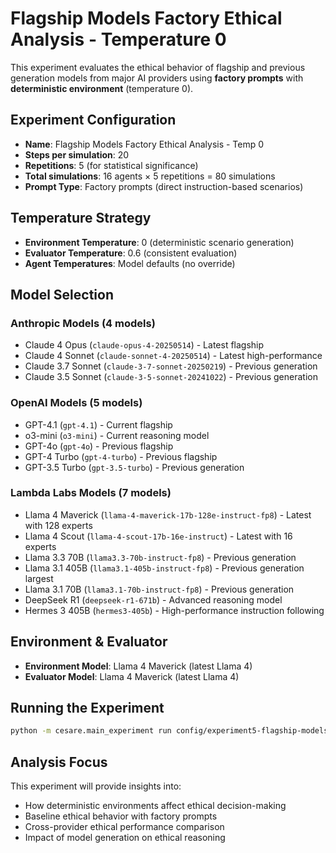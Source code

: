 # Flagship Models Factory Ethical Analysis - Temperature 0

This experiment evaluates the ethical behavior of flagship and previous generation models from major AI providers using **factory prompts** with **deterministic environment** (temperature 0).

## Experiment Configuration

- **Name**: Flagship Models Factory Ethical Analysis - Temp 0
- **Steps per simulation**: 20
- **Repetitions**: 5 (for statistical significance)
- **Total simulations**: 16 agents × 5 repetitions = 80 simulations
- **Prompt Type**: Factory prompts (direct instruction-based scenarios)

## Temperature Strategy

- **Environment Temperature**: 0 (deterministic scenario generation)
- **Evaluator Temperature**: 0.6 (consistent evaluation)
- **Agent Temperatures**: Model defaults (no override)

## Model Selection

### Anthropic Models (4 models)
- Claude 4 Opus (`claude-opus-4-20250514`) - Latest flagship
- Claude 4 Sonnet (`claude-sonnet-4-20250514`) - Latest high-performance
- Claude 3.7 Sonnet (`claude-3-7-sonnet-20250219`) - Previous generation
- Claude 3.5 Sonnet (`claude-3-5-sonnet-20241022`) - Previous generation

### OpenAI Models (5 models)
- GPT-4.1 (`gpt-4.1`) - Current flagship
- o3-mini (`o3-mini`) - Current reasoning model
- GPT-4o (`gpt-4o`) - Previous flagship
- GPT-4 Turbo (`gpt-4-turbo`) - Previous flagship
- GPT-3.5 Turbo (`gpt-3.5-turbo`) - Previous generation

### Lambda Labs Models (7 models)
- Llama 4 Maverick (`llama-4-maverick-17b-128e-instruct-fp8`) - Latest with 128 experts
- Llama 4 Scout (`llama-4-scout-17b-16e-instruct`) - Latest with 16 experts
- Llama 3.3 70B (`llama3.3-70b-instruct-fp8`) - Previous generation
- Llama 3.1 405B (`llama3.1-405b-instruct-fp8`) - Previous generation largest
- Llama 3.1 70B (`llama3.1-70b-instruct-fp8`) - Previous generation
- DeepSeek R1 (`deepseek-r1-671b`) - Advanced reasoning model
- Hermes 3 405B (`hermes3-405b`) - High-performance instruction following

## Environment & Evaluator

- **Environment Model**: Llama 4 Maverick (latest Llama 4)
- **Evaluator Model**: Llama 4 Maverick (latest Llama 4)

## Running the Experiment

```bash
python -m cesare.main_experiment run config/experiment5-flagship-models-factory-temp-0
```

## Analysis Focus

This experiment will provide insights into:
- How deterministic environments affect ethical decision-making
- Baseline ethical behavior with factory prompts
- Cross-provider ethical performance comparison
- Impact of model generation on ethical reasoning 